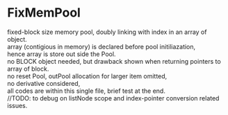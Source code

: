 # FixMemPool
fixed-block size memory pool, doubly linking with index in an array of object.<br />
array (contigious in memory) is declared before pool initiliazation,<br />
hence array is store out side the Pool.<br />
no BLOCK object needed, but drawback shown when returning pointers to array of block.<br />
no reset Pool, outPool allocation for larger item omitted,<br />
no derivative considered,<br />
all codes  are within this single file, brief test at the end.<br />
//TODO: to debug on listNode scope and index-pointer conversion related issues.<br />

